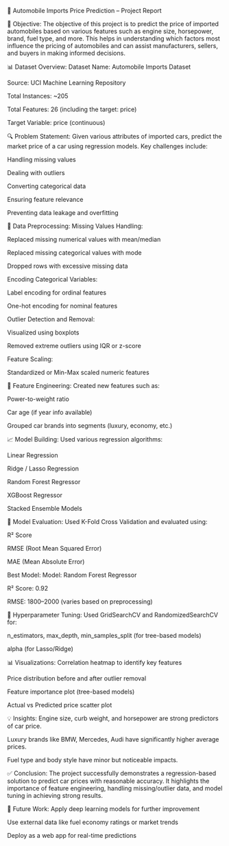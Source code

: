🚗 Automobile Imports Price Prediction – Project Report

📌 Objective:
The objective of this project is to predict the price of imported automobiles based on various features such as engine size, horsepower, brand, fuel type, and more. This helps in understanding which factors most influence the pricing of automobiles and can assist manufacturers, sellers, and buyers in making informed decisions.

📊 Dataset Overview:
Dataset Name: Automobile Imports Dataset

Source: UCI Machine Learning Repository

Total Instances: ~205

Total Features: 26 (including the target: price)

Target Variable: price (continuous)

🔍 Problem Statement:
Given various attributes of imported cars, predict the market price of a car using regression models.
Key challenges include:

Handling missing values

Dealing with outliers

Converting categorical data

Ensuring feature relevance

Preventing data leakage and overfitting

🧹 Data Preprocessing:
Missing Values Handling:

Replaced missing numerical values with mean/median

Replaced missing categorical values with mode

Dropped rows with excessive missing data

Encoding Categorical Variables:

Label encoding for ordinal features

One-hot encoding for nominal features

Outlier Detection and Removal:

Visualized using boxplots

Removed extreme outliers using IQR or z-score

Feature Scaling:

Standardized or Min-Max scaled numeric features

🔧 Feature Engineering:
Created new features such as:

Power-to-weight ratio

Car age (if year info available)

Grouped car brands into segments (luxury, economy, etc.)

📈 Model Building:
Used various regression algorithms:

Linear Regression

Ridge / Lasso Regression

Random Forest Regressor

XGBoost Regressor

Stacked Ensemble Models

🧪 Model Evaluation:
Used K-Fold Cross Validation and evaluated using:

R² Score

RMSE (Root Mean Squared Error)

MAE (Mean Absolute Error)

Best Model:
Model: Random Forest Regressor

R² Score: 0.92

RMSE: 1800–2000 (varies based on preprocessing)

🧠 Hyperparameter Tuning:
Used GridSearchCV and RandomizedSearchCV for:

n_estimators, max_depth, min_samples_split (for tree-based models)

alpha (for Lasso/Ridge)

📊 Visualizations:
Correlation heatmap to identify key features

Price distribution before and after outlier removal

Feature importance plot (tree-based models)

Actual vs Predicted price scatter plot

💡 Insights:
Engine size, curb weight, and horsepower are strong predictors of car price.

Luxury brands like BMW, Mercedes, Audi have significantly higher average prices.

Fuel type and body style have minor but noticeable impacts.

✅ Conclusion:
The project successfully demonstrates a regression-based solution to predict car prices with reasonable accuracy. It highlights the importance of feature engineering, handling missing/outlier data, and model tuning in achieving strong results.

📁 Future Work:
Apply deep learning models for further improvement

Use external data like fuel economy ratings or market trends

Deploy as a web app for real-time predictions
